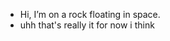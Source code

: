 - Hi, I’m on a rock floating in space.
- uhh that's really it for now i think

<!---
WillowThePoet/WillowThePoet is a ✨ special ✨ repository because its `README.md` (this file) appears on your GitHub profile.
You can click the Preview link to take a look at your changes.
--->
